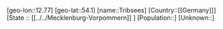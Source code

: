 ﻿---
location: [54.1,12.77]
type: City
tags:
- geo/City


SpocWebEntityId: 34976
isDeleted: false
confidential: public

---
[geo-lon::12.77]
[geo-lat::54.1]
[name::Tribsees]
[Country::[[Germany]]]
[State :: [[../../Mecklenburg-Vorpommern]] ]
[Population::]
[Unknown::]

